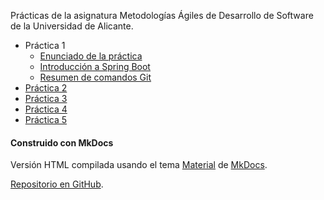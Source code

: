 
Prácticas de la asignatura Metodologías Ágiles de Desarrollo de
Software de la Universidad de Alicante.

- Práctica 1
    - [Enunciado de la práctica](01-intro-spring-boot/practica1.md)
    - [Introducción a Spring Boot](01-intro-spring-boot/intro-spring-boot.md)
    - [Resumen de comandos Git](01-intro-spring-boot/comandos-git.md)
- [Práctica 2](02-todolist/practica2.md)
- [Práctica 3](03-pruebas-tdd/integration-tdd.md)
- [Práctica 4](04-gitflow-despliegue/gitflow-despliegue.md)
- [Práctica 5](05-iteracion-scrum/iteracion-scrum.md)


#### Construido con MkDocs ####

Versión HTML compilada usando el tema
[Material](https://squidfunk.github.io/mkdocs-material/) de
[MkDocs](https://www.mkdocs.org).

[Repositorio en GitHub](https://github.com/domingogallardo/practicas-mads).


